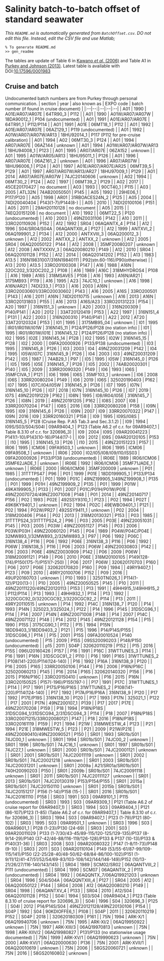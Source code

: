 # Salinity batch-to-batch offset of standard seawater

*This `README.md` is automatically generated from `BatchOffset.csv`. DO not edit this file. Instead, edit the CSV file and use Matlab;*
~~~
% To generate README.md
>> gen_readme
~~~
The tables are update of Table 6 in [Kawano *et al.* (2006)](https://doi.org/10.1007/s10872-006-0097-8) and Table A1 in [Purkey and Johnson (2013)](https://doi.org/10.1175/JCLI-D-12-00834.1).
Latest table is available with DOI:[10.17596/0001983](https://dx.doi.org/10.17596/0001983)
## Cruise and batch
Undocumented batch numbers are from Purkey through personal communication.
|  section  | year | also known as  | EXPO code | batch number (if found in cruise document) |
|:--|--:|:--|:--|:--|
|  A01 | 1990 | A01E/AR07/AR07E | 64TR90_3 | P112 |
|  A01 | 1990 | A01W/AR07/AR07W | 18DA90012_1 | P104 (undocumented) |
|  A01 | 1991 | A01E/AR07/AR07E | 64TR91_1 | P112/P114 |
|  A01 | 1991 | A01E | 06MT18_1 | P112 |
|  A01 | 1992 | A01E/AR07/AR07E | 06AZ129_1 | P119 (undocumented) |
|  A01 | 1992 | A01W/AR07/AR07W/AR13 | 18HU92014_1 | P117 (P112 for pre-cruise calibration) |
|  A01 | 1994 | A02 | 06MT30_3 | P124 |
|  A01 | 1994 | AR07/AR07E | 06AZ144 | unknown  |
|  A01 | 1994 | A01W/AR07/AR07W/AR13 | 18HU94008_1 | P123 |
|  A01 | 1995 | AR07/AR07E | 06ZA152 | unknown |
|  A01 | 1995 | A01W/AR05/AR13 | 18HU95011_1 | P126 |
|  A01 | 1996 | AR07/AR07E | 06AZ161_2 | unknown |
|  A01 | 1996 | AR07/AR07W | 18HU96006_1 | P124 |
|  A01 | 1997 | A01E/AR07/AR07E/AR25 | 06MT39_5 | P129 |
|  A01 | 1997 | AR07/AR07W/AR13/AR27 | 18HU97009_1 | P129 |
|  A01 | 2014 | AR07/AR07E/AR07W | 74JC20140606 | unknown |
|  A02 | 1994 |  | 06MT30_2 | P124 |
|  A02 | 1997 |  | 06MT39_2 | P129 |
|  A02 | 2017 |  | 45CE20170427 | no document |
|  A03 | 1993 |  | 90CT40_1 | P115 |
|  A03 | 2005 | ATL32N | 74AB20050501 | P145 |
|  A05 | 1992 |  | 29HE06_1 | P117/P120 |
|  A05 | 1998 | AR01 | 31RBOACES24N_2 | P125 |
|  A05 | 2004 |  | 74DI20040404 | P143(1-7)/P144(8-) |
|  A05 | 2010 |  | 74DI20100106 | P151 |
|  A05 | 2011 |  | 29AH20110128 | no document |
|  A05 | 2015 |  | 74EQ20151206 | no document |
|  A10 | 1992 |  | 06MT22_5 | P120 (undocumented) |
|  A10 | 2003 |  | 49NZ0031106 | P142 |
|  A10 | 2011 |  | 33RO20110926 | P152 |
|  A12 | 1992 | SR04 | 06AQANTX_4 | P114 |
|  A12 | 1996 | S04/SR04/S04A | 06AQANTXIII_4 | P127 |
|  A12 | 1999 | ANTXVI_2 | 06AQ199901_2 | P134 |
|  A12 | 2000 | ANTXVIII_3 | 06AQ200012_3 | unknown |
|  A12 | 2002 | ANTXX_2 | ANTXX_2 | unknown |
|  A12 | 2005 | SR04 | 06AQ20050122 | P144 |
|  A12 | 2008 |  | 35MF20080207 | unknown |
|  A12 | 2008 | ANTXXXIV_3 | 06AQ20080210 | P149 |
|  A12 | 2010 | SR04 | 06AQ20101128 | P152 |
|  A12 | 2014 |  | 06AQ20141202 | P152 |
|  A13 | 1983 | A13.5 | 316N19831007/316N19840111 | P92(stn.60-116)/P90(otherwise) |
|  A13 | 2010 | A13.5 | 33RO20100308 | P147 |
|  A16 | 1988 | A16N | 32OC202_1/32OC202_2 | P108 |
|  A16 | 1989 | A16C | 318MHYDROS4 | P108 |
|  A16 | 1989 | A16S | 318MSAVE5 | P108 |
|  A16 | 1993 | A16N/AR21 | 3175MB93 | P119 |
|  A16 | 1995 | A23 | 74JC10_1 | unknown |
|  A16 | 1998 | A16N/AR21 | 74DI233_1 | P133 |
|  A16 | 2003 | A16N | 33RO20030601/33RO20030602 | P143 |
|  A16 | 2005 | A16S | 33RO200501 | P143 |
|  A16 | 2011 | A16N | 74DI20110715 | unknown |
|  A16 | 2013 | A16N | 33RO20131803 | P155 |
|  A16 | 2013 | A16S/A23 | 33RO20131223 | P154 |
|  A20 | 1997 |  | 316N151_3 | unknown |
|  A20 | 2003 |  | 316N200309 | P140/P141 |
|  A20 | 2012 |  | 33AT20120419 | P153 |
|  A22 | 1997 |  | 316N151_4 | P131 |
|  A22 | 2003 |  | 316N200310 | P140/P141 |
|  A22 | 2012 | AT20 | 33AT20120324 | P153 |
|  I01 | 1995 |  | 3175MB95_04 | unknown |
|  I01 | 1995 | IR01/IR01W/I01W | 316N145_11 | P124/P126/P128 (no station info) |
|  I01 | 1995 | IR01/IR01W/I01E | 316N145_12 | P124/P126/P128 (no station info) |
|  I02 | 1995 | I02E | 316N145_14 | P128 |
|  I02 | 1995 | I02W | 316N145_15 | P128 |
|  I02 | 2000 |  | 09FA20000926 | P133/P138 (undocumented) |
|  I03 | 1995 |  | 316N145_8 | P126 |
|  I03 | 2003 | I04 | 49NZ20031209 | P142 |
|  I04 | 1995 | I05W/I07C | 316N145_9 | P126 |
|  I04 | 2003 | I03 | 49NZ20031209 | P142 |
|  I05 | 1987 |  | 74AB29_1 | P97 |
|  I05 | 1995 | I05W | 316N145_0 | P126 |
|  I05 | 1995 | I05E | 316N145_7 | P126 |
|  I05 | 2002 |  | 74AB20020301 | P140 |
|  I05 | 2009 |  | 33RR20090320 | P149 |
|  I06 | 1993 | I06S | 35MFCIVA_1 | P121 |
|  I06 | 1996 | I06S | 35MF103_1 | unknown |
|  I06 | 2008 | I06S | 33RR20080204 | P149 |
|  I06 | 2019 | I06S | 325020190403 | P162 |
|  I07 | 1995 | I07C/I04/I05W | 316N145_9 | P126 |
|  I07 | 1995 | I07N | 316N145_10 | P126 |
|  I07 | 2018 | I07N | 316N145_10 | P126 |
|  I07 | 2019 | I07S | 49NZ20191229 | P162 |
|  I08N | 1995 | I08/IR04/I05E | 316N145_7 | P126 |
|  I08N | 2019 |  | 49NZ20191205 | P162 |
|  I08S | 2007 | I08 | 33RR20070204 | P147 |
|  I08S | 2016 | I08 | 33RR20080208 | P158 |
|  I09N | 1995 | I09 | 316N145_6 | P126 |
|  I09N | 2007 | I09 | 33RR20070322 | P147 |
|  I09N | 2016 | I09 | 33RR20160321 | P158 |
|  I09 | 1995 | I09S/I08S | 316N145_5 | P128 (Cruise Rep. P.A5 Tab.3 and Sec.3.1.2) |
|  I09 | 1994 | I09S/S03/S04/S04I | 09AR9404_1 | P123 (Table A6.2 of c.r. for 09AR9407_1 | Table 8.3.10 of c.r. for 320696_3) |
|  I09 | 2004 | I09S | 09AR20041223 | P141(1-10)/P143(10-16)/P144(17-) |
|  I09 | 2012 | I09S | 09AR20120105 | P153 |
|  I10 | 1995 |  | 316N145_13 | P126 |
|  I10 | 2015 |  | 49NZ20151223 | P157 |
|  IR06 | 1995 | ICM06 | 09FA9503_1 | unknown |
|  IR06 | 1995 | ICM06 | 09FA9508_1 | unknown |
|  IR06 | 2000 | I02/I05/I08/I09/I10/ISS03 | 09FA20000926 | P133/P138 (undocumented) |
|  IR06E | 1989 | IR06/ICM06 | 35MF62JADE_1 | unknown |
|  IR06E | 1992 | IR06/ICM06 | 35MF71JADE_1 | unknown |
|  IR06E | 2000 | IR06/ICM06 | 35MF200009 | unknown |
|  P01 | 1985 |  | 31TTTPS47 | P96 |
|  P01 | 1999 | P01E | 18DD199905_1 | P133/P134 (undocumented) |
|  P01 | 1999 | P01C | 49NZ199905_1/49NZ199908_1 | P135 |
|  P01 | 1999 | P01H | 49NZ199909_2 | P135 |
|  P01 | 1999 | P01W | 49KA199905_1 | P133 |
|  P01 | 2007 | P01C/P01H/P01W/P01E | 49NZ20070724/49NZ20071008 | P148 |
|  P01 | 2014 |  | 49NZ20140717 | P156 |
|  P02 | 1993 | P02E | 492SSY9310_1 | P123 |
|  P02 | 1994 | P02T | 49K6KY9401_1 | unknown |
|  P02 | 1994 | P02C | 49EWBO9401_1 | P121 |
|  P02 | 1994 | P02W/PR27 | 492SSY9411_1 | unknown |
|  P02 | 2004 |  | 318M200406 | P144 |
|  P02 | 2013 |  | 318M20130321 | P153 |
|  P03 | 1985 |  | 31TTTPS24_1/31TTTPS24_2 | P96 |
|  P03 | 2005 | P03E | 49NZ20051031 | P145 |
|  P03 | 2005 | P03W | 49NZ20051127 | P145 |
|  P03 | 2006 | P03W/P03H | 49NZ20060120 | P145 |
|  P04 | 1989 | P04W/P04C/P04E | 32MW893_1/32MW893_2/32MW893_3 | P97 |
|  P06 | 1992 | P06C | 316N138_4 | P116 |
|  P06 | 1992 | P06E | 316N138_3 | P116 |
|  P06 | 1992 | P06W | 316N138_5 | P116 |
|  P06 | 2003 | P06W | 49NZ20030803 | P142 |
|  P06 | 2003 | P06E | 49NZ20030909 | P142 |
|  P06 | 2009 | P06W | 318M20091121 | P149 |
|  P06 | 2010 | P06E | 318M20100105 | P149(128-174)/P150(175-?)/P151(?-250) |
|  P06 | 2017 | P06W | 320620170703 | P160 |
|  P06 | 2017 | P06E | 320620170820 | P160 |
|  P09 | 1994 |  | 49RY9407_1 | P123 |
|  P09 | 2010 |  | 49RY20100706 | P152 |
|  P09 | 2016 |  | 49UP20160703 | unknown |
|  P10 | 1993 |  | 3250TN026_1 | P114(1-12)/P120(13-) |
|  P10 | 2005 |  | 49NZ20050525 | P145 |
|  P10 | 2011 |  | 49NZ20111220/49NZ20120113 | P153 |
|  P13 | 1991 |  | 49HH915_1/49HH915_2 | P112/P114 |
|  P13 | 1993 |  | 49HH932_1 | P114 |
|  P13 | 1992 |  | 3220CGC92_0/3220CGC92_1/3220CGC92_2 | P114 |
|  P13 | 2011 |  | 49RY20110515 | unknown |
|  P14 | 1992 | P14C | 316N138_7 | P120 |
|  P14 | 1993 | P14N | 325023_1/325024_1 | P122 |
|  P14 | 1996 | P14S | 31DSCG96_1 | P114 |
|  P14 | 2007 | P14N | 49NZ20071008 | P148 |
|  P14 | 2007 | P14C | 49NZ20071122 | P148 |
|  P14 | 2012 | P14S | 49NZ20121128 | P154 |
|  P15 | 1990 | P15S | 3175CG90_1 | P112 |
|  P15 | 1994 | P15N | 18DD9403_1/18DD9403_2 | P121 |
|  P15 | 1996 | P14/P14S/P15S | 31DSCG96_1 | P114 |
|  P15 | 2001 | P15S | 09FA20010524 | P140 (undocumented) |
|  P15 | 2009 | P15S | 09SS20090203 | P148/P150 (undocumented) |
|  p15 | 2011 | S04P | 320620110219 | P152 |
|  P15 | 2016 | P15S | 096U20160426 | P157 |
|  P16 | 1991 | P16C | 31WTTUNES_3 | P114 |
|  P16 | 1991 | P16N | 31DSCGC91_2 | P110 |
|  P16 | 1991 | P16S | 31WTTUNES_2 | P108(141-220)/P114(124-140) |
|  P16 | 1992 | P16A | 316N138_9 | P120 |
|  P16 | 2005 | P16S | 33RR20050106 | P144 |
|  P16 | 2006 | P16N/P16C | 325020060213 | P145 |
|  P16 | 2014 | P16S | 320620140320 | P156 |
|  P16 | 2015 | P16N/P16C | 33RO20150410 | unknown |
|  P16 | 2015 | P16N | 33RO20150525 | P157(-196)/P155(197-) |
|  P17 | 1991 | P17C | 31WTTUNES_1 | P114 |
|  P17 | 1991 | P17S/P16/P16S | 31WTTUNES_2 | P108(141-220)/P114(124-140) |
|  P17 | 1992 | P17A/P16/P16A | 316N138_9 | P120 |
|  P17 | 1992 | P17E/P19S | 316N138_10 | P120 |
|  P17 | 1993 | P17N | 325021_1 | P122 |
|  P17 | 2001 | P17N | 49NZ200107_1 | P139 |
|  P17 | 2017 | P17E | 49NZ20170208 | P159 |
|  P18 | 1994 | P18N/P18S | 31DSCG94_1/31DSCG94_2/31DSCG94_3 | P114 |
|  P18 | 2007 | P18N/P18S | 33RO20071215/33RO20080121 | P147 |
|  P18 | 2016 | P18N/P18S | 33RO20161119 | P159 |
|  P21 | 1994 | P21W | 318MWESTW_4 | P123 |
|  P21 | 1994 | P21E | 318MWESTW_5 | P123 |
|  P21 | 2009 | P21W/P21E | 49NZ20090410/49NZ20090521 | P150 |
|  SR01 | 1993 | SR01b/S01 | 74JC00_1 | unknown |
|  SR01 | 1994 | SR01b/S01 | 74JC00_2 | unknown |
|  SR01 | 1996 | SR01b/S01 | 74JC16_1 | unknown |
|  SR01 | 1997 | SR01b/S01 | 74JC27_1 | unknown |
|  SR01 | 2000 | SR01b/S01 | 74JC20001121 | unknown |
|  SR01 | 2001 | SR01b/S01 | 74JC20011119 | unknown |
|  SR01 | 2002 | SR01b/S01 | 74JC20021218 | unknown |
|  SR01 | 2003 | SR01b/S01 | 74JC20031201 | unknown |
|  SR01 | 2009a | A21/SR01a/SR01b/S01 | 740H20090203 | P150 |
|  SR01 | 2009b | SR01b/S01 | 74JC20091118 | unknown |
|  SR01 | 2011 | SR01b/S01 | 74JC20111127 | unknown |
|  SR01 | 2013 | SR01b/S01 | 74JC20130319 | P153/P154/P155 |
|  SR01 | 2015a | SR01b/S01 | 74JC20150110 | unknown |
|  SR01 | 2015b | SR01b/S01 | 74JC20151217 | P156 (1-14)/P158 (15-) |
|  SR01 | 2016 | SR01b/S01 | 74JC20161110 | P158 |
|  SR03 | 1991 | S03 | 09AR9101_1 | P115 (undocumented) |
|  SR03 | 1993 | S03 | 09AR9309_1 | P121 (Table A6.2 of cruise report for 09AR9407_1) |
|  SR03 | 1994 | S03 | 09AR9404_1 | P121 (86-107)/P123 (1-85) (Table A6.2 of c.r. for 09AR9407_1 | Table 8.3.10 of c.r. for 320696_3) |
|  SR03 | 1994 | S03 | 09AR9407_1 | P123 (1-79)/P121 (80-102) |
|  SR03 | 1995 | S03 | 09AR9501_1 | unknown |
|  SR03 | 1996 | S03 | 09AR9601_1 | P128 (1-23)/P130 (24-69) |
|  SR03 | 2001 | S03 | 09AR20011029 | P133 (1-7/30/43-45/89-115/120-125/129-135)/P137 (8-9/14-29)/P140 (37-42/46-88/116-119/126-128)/P133 & P137 (10-13)/P133 & P140(31-36) |
|  SR03 | 2008 | S03 | 09AR20080322 | P147 (1-8/11-73)/P148 (9-10) |
|  SR03 | 2011 | S03 | 09AR20110104 | P149 (53/55-61/87-99/109-115/141)/P150 (22-25/28-40/48-50/62-68/84-86/100-102)/P151 (1-9/11/12/41-47/51/52/54/69-83/103-108/142/144/146-149)/P152 (10/13-21/26/27/116-140/143/145) |
|  SR04 | 1989 | SCM02/SR02 | 06AQANTVIII_2 | P111 (undocumented) |
|  SR04 | 1990 | SCM07 | 06AQANTIX_2 | P113 (undocumented) |
|  SR04 | 1992 |  | 06AQQNTX_7/06AQ19921203 | unknown |
|  SR04 | 1996 | S04/S04A | 06AQQNTXIII_4 | P127 |
|  SR04 | 2005 | A12 | 06AQ20050122 | P144 |
|  SR04 | 2008 | A12 | 06AQ20080210 | P149 |
|  SR04 | 1998 |  | 06AQANTXV_4 | P133 |
|  SR04 | 2010 | A12/S04 | 06AQ20101128 | P152 |
|  S04I | 1994 | S03/S04 | 09AR9404_1 | P123 (Table 8.3.10 of cruise report for 320696_3) |
|  S04I | 1996 | S04 | 320696_3 | P125 |
|  S04I | 2012 | P14/P14S/S04 | 49NZ20121128/49NZ20130106 | P154 |
|  S04P | 1992 | S04 | 90KDIOFFE6_1 | P108 |
|  S04P | 2011 |  | 320620110219 | P152 |
|  S04P | 2018 |  | 320620180309 | P161 |
|  75N | 1994 | ARK-X/1 | 06AQ19940706 | unknown |
|  75N | 1995 | ARK-XI/2 | 06AQ19950922 | unknown |
|  75N | 1997 | ARK-XIII/3 | 06AQ19970813 | unknown |
|  75N | 1998 | ARK-XIIV/2 | 06AQ19980827 | P131/P133 (no stationwise usage documented) |
|  75N | 1999 | ARK-XV/1 | 06AQ19990623 | unknown |
|  75N | 2000 | ARK-XVI/1 | 06AQ20000630 | P136 |
|  75N | 2001 | ARK-XVII/1 | 06AQ20010619 | unknown |
|  75N | 2006 |  | 58GS20060721 | unknown |
|  75N | 2016 |  | 58GS20160802 | unknown |
